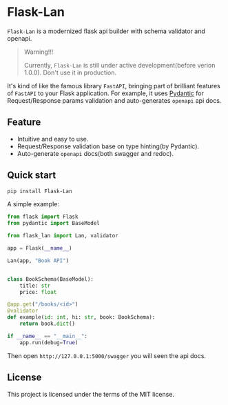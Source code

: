 # Flask-Lan

`Flask-Lan` is a modernized flask api builder with schema validator and openapi.

> Warning!!!
> 
> Currently, `Flask-Lan` is still under active development(before verion 1.0.0). Don't use it in production.

It's kind of like the famous library `FastAPI`, bringing part of brilliant features of `FastAPI` to your Flask application.
For example, it uses [Pydantic](https://github.com/samuelcolvin/pydantic) for Request/Response params validation 
and auto-generates `openapi` api docs.

## Feature

-   Intuitive and easy to use.
-   Request/Response validation base on type hinting(by Pydantic).
-   Auto-generate `openapi` docs(both swagger and redoc).

## Quick start

```bash
pip install Flask-Lan
```

A simple example:

```python
from flask import Flask
from pydantic import BaseModel

from flask_lan import Lan, validator

app = Flask(__name__)

Lan(app, "Book API")


class BookSchema(BaseModel):
    title: str
    price: float

@app.get("/books/<id>")
@validator
def example(id: int, hi: str, book: BookSchema):
    return book.dict()

if __name__ == "__main__":
    app.run(debug=True)


```
Then open `http://127.0.0.1:5000/swagger` you will seen the api docs.

## License

This project is licensed under the terms of the MIT license.
